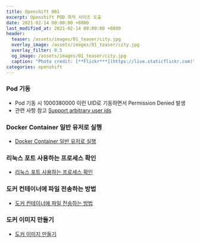 ```yaml
---
title: Openshift 001
excerpt: Openshift POD 최적 사이즈 도출     
date: 2021-02-14 00:00:00 +0800
last_modified_at: 2021-02-14 00:00:00 +0800
header:
  teaser: /assets/images/01_teaser/city.jpg
  overlay_image: /assets/images/01_teaser/city.jpg
  overlay_filter: 0.5
  og_image: /assets/images/01_teaser/city.jpg
  caption: "Photo credit: [**Flickr***](https://live.staticflickr.com)"
categories: openshift
---
```


### Pod 기동

- Pod 기동 시 1000380000 이런 UID로 기동하면서 Permission Denied 발생 
- 관련 사항 참고 [Support arbitrary user ids](https://docs.openshift.com/container-platform/4.6/openshift_images/create-images.html)

### Docker Container 일반 유저로 실행

- [Docker Container 일반 유저로 실행](https://effectivesquid.tistory.com/entry/Docker-Container를-root가-아닌-일반-유저로-실행시키는-법)

### 리눅스 포트 사용하는 프로세스 확인

- [리눅스 포트 사용하는 프로세스 확인](https://zetawiki.com/wiki/리눅스_포트_사용하는_프로세스_확인)

### 도커 컨테이너에 파일 전송하는 방법

- [도커 컨테이너에 파일 전송하는 방법](https://shy-blg.tistory.com/entry/Docker도커-컨테이너에-파일-전송하는-방법)

### 도커 이미지 만들기

- [도커 이미지 만들기](https://galid1.tistory.com/323)